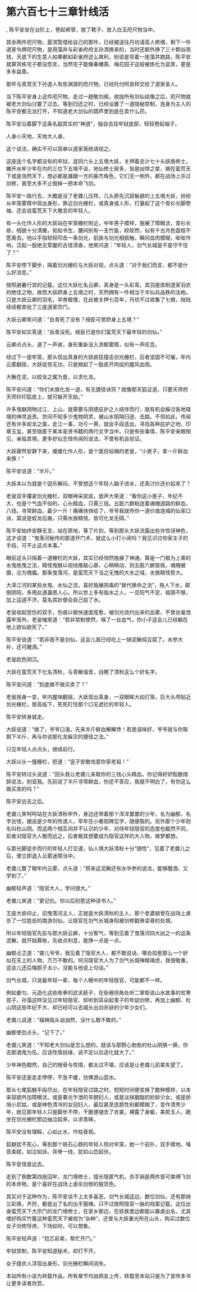 # 第六百七十三章针线活
,  陈平安坐在台阶上，卷起裤管，脱了靴子，放入白玉咫尺物当中。
   其余两件咫尺物，晏溟暂借给自己的那件，已经被送往丹坊请高人修缮，剩下一件道家令牌咫尺物，是用藻井与彩雀府府主孙清换来的，当时还额外挣了三十颗谷雨钱，天底下的生意人如果都如彩雀府这么爽利，别说是背着一座藻井跑路，陈平安就算背栋宅子都没怨言，当然宅子能像春幡斋、梅花园子这般被炼化为盆景，更是多多益善。
   那件与青冥天下孙道人有些渊源的咫尺物，已经托付阿良转交给了道家圣人。
   当下陈平安身上这件咫尺物，走过一趟敬剑阁，收拢所有剑仙挂像之后，咫尺物就被老大剑仙讨要了过去，等到归还之时，已经设置了一道隐秘禁制，连身为主人的陈平安都无法打开，不知道老大剑仙的葫芦里到底在卖什么药。
   陈平安沿着脚下这条名副其实的“神道”，独自去往牢狱底部，轻轻卷起袖子。
   人身小天地，天地大人身。
   这个说法，确实不可以简单以道家笼统语视之。
   这座连个名字都没有的牢狱，连同六头上五境大妖，关押着总计七十头妖族修士，撇开水牢少年在内的三位下五境不谈，地仙修士居多，皆是凶悍之辈，搁在蛮荒天下或是浩然天下，想必都是雄踞一方的豪杰角色，它们无一例外，都在战场上杀过剑修，甚至大多不止毁掉一把本命飞剑。
   陈平安一路行去，大概是没了老聋儿压阵，几头原先沉寂躲避的上五境大妖，纷纷从牢笼雾障中现出身形，靠近剑光栅栏，或真身或人形，打量起了这个青衫光脚卷袖、还会说蛮荒天下大雅言的年轻人。
   有一头化作人形的大妖站在牢笼栅栏附近，中年男子模样，施展了障眼法，青衫长褂，相貌十分清雅，宛如书生，腰间别有一支竹笛，皎皎然，似有千古月色盘桓不愿离去。他以手指轻轻叩击一条剑光，肌肤与剑光相抵触，瞬间血肉模糊，呲呲作响，泛起一股绝无荤腥的古怪清香，他笑问道：“年轻人，剑气长城是不是守不住了？”
   陈平安停下脚步，隔着剑光栅栏与大妖对视，点头道：“对于我们而言，都不是什么好消息。”
   按照避暑行宫的记载，这位大妖化名云卿，真身是一头彩鸾，其羽是炼制道家羽衣的绝佳之物，故而大妖跻身上五境之时，天然拥有一件相当于半仙兵品秩的法袍。只是大妖云卿的羽毛，孕育极慢，在此被关押七百年，丹坊不过收集了七根，陆陆续续都卖给了三座道家宗门。
   大妖云卿笑问道：“岳青死了没有？绶臣可曾跻身上五境？”
   陈平安如实答道：“岳青没死。绶臣已是你们蛮荒天下最年轻的剑仙。”
   云卿点点头，道了一声谢，身形重新没入浓郁雾障，似有一声叹息。
   经过下一座牢笼，那头现出真身的大妖疯狂撞击剑光栅栏，后者坚固不可摧，牢内云雾翻摇，大妖徒劳无功，只是掀起了一股皮开肉绽的腥风血雨。
   大鳅在泥，以蛟龙之属为食，以求化龙。
   陈平安问道：“你们水族化龙一途，有无捷径诀窍？就像那天狐证道，只要天师府天师钤印狐皮上，就可躲开天劫。”
   许多鬼魅阴物过江、上山，就需要与阴德庇护之人结伴而行，就有机会躲过各地辖境的神灵追责。世间不知多少鬼物阴灵，被山水阻隔归途、去路。不但如此，传闻还有许多蛟龙之属，走江一事，功亏一篑，就会手段迭出，寻找各种庇护之地，印章玉玺，甚至隐匿于某本圣贤书籍的两行文字当中。只是有些事情，陈平安亲眼相见，亲临其境，更多好似志怪传闻的说法，不曾有机会验证。
   大妖骤然安静下来，缓缓化作人形，是个面目枯槁的老叟，“小崽子，拿一斤鲜血来换！”
   陈平安说道：“半斤。”
   大妖本以为就是个逗乐解闷，不曾想这个年轻人脑子进水，还真讨价还价起来了？
   老叟双手攥紧剑光栅栏，双眼神采奕奕，放声大笑道：“看你这小崽子，年纪不大，也是个气血不俗的，心头精血，只需三钱。五脏六腑粘连着魂魄道路的鲜血，八钱。寻常鲜血，最少一斤！痛痛快快给了，爷爷我就传你一道价值连城的仙家口诀，莫说是蛟龙后裔，只需水族精怪，皆可化龙无碍。”
   陈平安始终安静无言，站在原地，等了片刻，等到那头大妖流露出些许惊讶神色，这才说道：“曳落河秘传的那道开门术，就这么小打小闹吗？我见识过你家主子的手段，可不止这点本事。”
   眼前这头只隔着一道栅栏的大妖，其实已经悄然施展了神通，算是一门极为上乘的水鬼拖曳之法，精怪鬼魅以视线推敲心扉，心稍稍动，则五脏六腑皆摇，魂魄被摄，沦为傀儡。那条曳落河，是蛮荒天下当之无愧的大水之域，水族精怪势大。
   大泽江河的某些水鬼、水仙之流，喜好施展阴毒的“替代换命之法”，拖人下水，颠倒阴阳，多用此道蛊惑人心。所以世上多有临水之人，一旦阳气不足、祖荫不够，加上运道不济，莫名其妙便会自己投了水。
   老叟收起受伤的双手，伤痕以极快速度痊愈，被剑光烧灼出来的血雾，不曾丝毫泄露牢笼外，老叟嗤笑道：“若非禁制使然，嗅了一丝血气，你小子这会儿已经躺在地上欲仙欲死了。”
   陈平安说道：“若非我不是剑仙，这会儿我已经吃上一锅泥鳅炖豆腐了。水参大补，还可醒酒。”
   老叟脸色阴沉。
   大妖在蛮荒天下化名清秋，与青鳅谐音，白瞎了清秋这么个好名字。
   陈平安问道：“到底做不做买卖了？”
   老叟摇身一变，牢内腥味翻摇，大妖现出真身，一双眼眸大如灯笼，巨大头颅贴近剑光栅栏，居高临下，死死盯住那个口无遮拦的年轻人。
   陈平安转身就走。
   大妖说道：“做了，爷爷口渴，先来半斤鲜血解解馋！若是滋味好，爷爷就与你取剩下半斤，再与你说那化龙躲灾的捷径之法。”
   只见年轻人点点头，继续前行。
   大妖以头一撞栅栏，怒道：“竖子安敢戏耍你家老祖！”
   陈平安转过头说道：“回头我让老聋儿来取你的三钱心头精血。你记得好好酝酿措辞说法，别诓我。先前说了半斤寻常鲜血，你还不答应，我就不明白了，有你这么做买卖的吗？”
   陈平安远去之后。
   老聋儿笑呵呵站在大妖清秋牢外，身边还带着那个浑浑噩噩的少年，名为幽郁，名字古怪，据说是少年的传道人，早年在小巷观碑见字，随便取的。另外那个少年则名叫杜山阴。而这两个相互间并不认识的少年，对待年轻隐官的态度也截然不同，前者对隐官大人敬而远之，后者极其想要成为隐官这样的大人物，做梦都想。
   与那光脚徒步而行的年轻人打交道，仙人境大妖清秋十分“随性”，见着了老聋儿之后，便立即退入云雾迷障当中。
   老聋儿瞥了眼牢内云雾，点头道：“原来这泥鳅还有水中参的说法，能够醒酒，又学到了。”
   幽郁轻声道：“隐官大人，学问很大。”
   老聋儿笑道：“更记仇。你以后别惹这种读书人。”
   王座大妖仰止，旧曳落河主人，正就是大妖清秋的主人，那个老婆娘曾在战场上虐杀了一位姓岳的南游剑仙，让隐官在剑气长城身陷被剑修戳脊梁骨的处境。
   所以年轻隐官先前与那大妖云卿，十分客气，等到见着了曳落河四大凶之一的这条泥鳅，就开始算账，先收点利息，能挣一点是一点。
   幽郁忐忑道：“聋儿爷爷，我见着了隐官大人，都不敢说话，哪会招惹那么一个好似在天上的人物，万万不敢的。何况隐官大人为了剑气长城殚精竭虑，我很敬重。这会儿还后悔胆子太小，没能与他说上句话。”
   剑气长城，只说最年轻一辈，每个人眼中的年轻隐官，可能都不一样。
   例如姜匀、元造化这些练拳的武夫胚子，在街巷拐角处听二掌柜说山水故事的贫寒孩子，孙藻这样没见过年轻隐官、却听到耳朵起茧子的年幼剑修，再加上幽郁、杜山阴这些年纪不大、却已经可以去城头出剑杀妖的少年少女们。
   老聋儿说道：“福祸临头汹汹然，没什么敢不敢的。”
   幽郁使劲点头，“记下了。”
   老聋儿笑道：“不知老大剑仙是怎么想的，就该与那野心勃勃的杜山阴换一换，你去那酒鬼为伍，应该性情投缘，说不定以后造化就大了。”
   少年神色黯然，自己的根骨与性情，都太过不堪，应该是让老聋儿前辈失望了。
   陈平安还是走走停停，不急不缓，仿佛游山逛水。
   那头七尾狐魅手段尽出，在年轻隐官过路之时，短短时间便变换了数种模样，以本来容貌外加障眼法，或是春光乍泄的丰腴妇人，或是淡抹胭脂的妙龄少女，或是娇俏小尼姑，或是神色清冷的女冠妇人，最后甚至连那性别都模糊了，变作清秀少年，她见那年轻人只是脚步不停，干脆便褪去了衣裳，裸露了身躯，美若玉人，跪坐在剑光栅栏那边抽泣起来，以求青睐。
   陈平安没有理睬，心如止水，作枯骨观。
   狐魅犹不死心，等到那个铁石心肠的年轻人侧对牢笼，她一个前扑，双手撑地，嗓音柔腻，如泣如诉。背脊一线，犹如山峦起伏。
   陈平安径直远去。
   走到了倒数第四座囚牢，龙门境修士，擅长隐匿气机，杀手锏是两件皆可束缚飞剑的本命物，是个喜好在战场上虐杀剑修的狠货色。
   其实对于这种作为，陈平安谈不上太多喜恶，剑气长城这边，数位剑仙，还有那纳兰彩焕，齐狩，都是出了名的出手狠辣。只不过按照隐官一脉的档案记载，这位出身蛮荒天下大宗门的龙门境修士，在家乡那边，在妖族里边都能以暴虐出名，尤其嗜好购买竹箧这种蛮荒天下被视为“杂种”，还曾与大妖重光所在山头，购买过数位女子剑修俘虏，下场如何，可以想象。
   陈平安轻声道：“捻芯前辈，帮忙开门。”
   牢狱禁制，陈平安知道秘术，却打不开。
   女子缝衣人浮现出身形，剑光栅栏瞬间消失。
  本站所有小说为转载作品，所有章节均由网友上传，转载至本站只是为了宣传本书让更多读者欣赏。